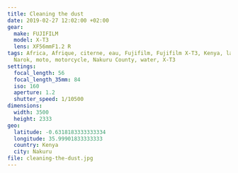 ```yaml
---
title: Cleaning the dust
date: 2019-02-27 12:02:00 +02:00
gear:
  make: FUJIFILM
  model: X-T3
  lens: XF56mmF1.2 R
tags: Africa, Afrique, citerne, eau, Fujifilm, Fujifilm X-T3, Kenya, lavage, Mau
  Narok, moto, motorcycle, Nakuru County, water, X-T3
settings:
  focal_length: 56
  focal_length_35mm: 84
  iso: 160
  aperture: 1.2
  shutter_speed: 1/10500
dimensions:
  width: 3500
  height: 2333
geo:
  latitude: -0.6318183333333334
  longitude: 35.99901833333333
  country: Kenya
  city: Nakuru
file: cleaning-the-dust.jpg
---
```



